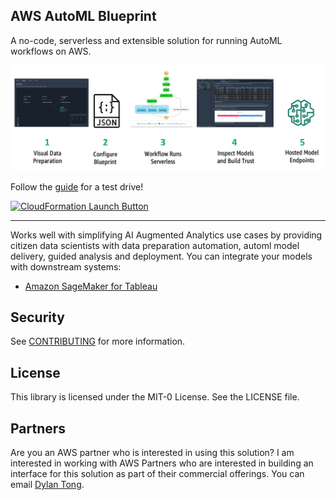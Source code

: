 ## AWS AutoML Blueprint

A no-code, serverless and extensible solution for running AutoML workflows on AWS.

![User Flow](https://github.com/aws-samples/automl-blueprint/blob/main/web/img/bp-user-flow.png)

Follow the [guide](https://github.com/aws-samples/automl-blueprint/blob/main/automl_blueprint_quickstart_guide.pdf) for a test drive!

[![CloudFormation Launch Button](https://s3.amazonaws.com/cloudformation-examples/cloudformation-launch-stack.png)](https://console.aws.amazon.com/cloudformation/home?region=region#/stacks/new?stackName=automl-bp&templateURL=https://apnblog.awspartner.com.s3-us-west-2.amazonaws.com/automl-blueprint/code/deploy/cf/automl-blueprint.yml)

---
Works well with simplifying AI Augmented Analytics use cases by providing citizen data scientists with data preparation automation, automl model delivery, guided analysis and deployment. You can integrate your models with downstream systems:

* [Amazon SageMaker for Tableau](https://aws.amazon.com/quickstart/architecture/amazon-sagemaker-for-tableau/)

## Security

See [CONTRIBUTING](CONTRIBUTING.md#security-issue-notifications) for more information.

## License

This library is licensed under the MIT-0 License. See the LICENSE file.

## Partners

Are you an AWS partner who is interested in using this solution? I am interested in working with AWS Partners who are interested in building an interface for this solution as part of their commercial offerings. You can email [Dylan Tong](mailto:dylatong@amazon.com).

